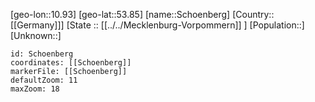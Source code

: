 ﻿---
location: [53.85,10.93]
mapzoom: [7,12] 
mapmarker: city 
type: City
tags:
- geo/City


SpocWebEntityId: 34134
isDeleted: false
confidential: public

---
[geo-lon::10.93]
[geo-lat::53.85]
[name::Schoenberg]
[Country::[[Germany]]]
[State :: [[../../Mecklenburg-Vorpommern]] ]
[Population::]
[Unknown::]


```leaflet
id: Schoenberg
coordinates: [[Schoenberg]]
markerFile: [[Schoenberg]]
defaultZoom: 11 
maxZoom: 18
```
